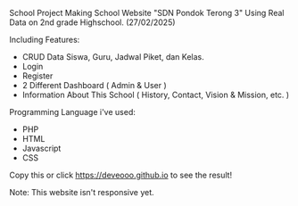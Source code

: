 School Project Making School Website "SDN Pondok Terong 3" Using Real Data on 2nd grade Highschool. (27/02/2025)

Including Features:
 - CRUD Data Siswa, Guru, Jadwal Piket, dan Kelas.
 - Login 
 - Register
 - 2 Different Dashboard ( Admin & User )
 - Information About This School ( History, Contact, Vision & Mission, etc. )

 Programming Language i've used: 
 - PHP
 - HTML
 - Javascript
 - CSS

Copy this or click https://deveooo.github.io to see the result! 

Note: This website isn't responsive yet.
